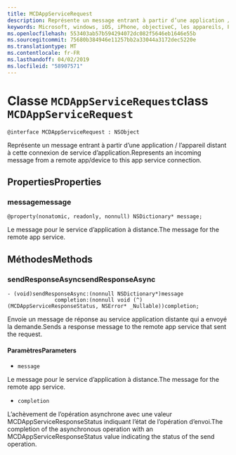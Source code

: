 ```yaml
---
title: MCDAppServiceRequest
description: Représente un message entrant à partir d’une application / l’appareil distant à cette connexion de service d’application.
keywords: Microsoft, windows, iOS, iPhone, objectiveC, les appareils, Project Rome connectés
ms.openlocfilehash: 553403ab57b594294072dc082f5646eb1646e55b
ms.sourcegitcommit: 75680b384946e11257bb2a33044a3172dec5220e
ms.translationtype: MT
ms.contentlocale: fr-FR
ms.lasthandoff: 04/02/2019
ms.locfileid: "58907571"
---
```

# <a name="class-mcdappservicerequest"></a><span data-ttu-id="dffbf-104">Classe `MCDAppServiceRequest`</span><span class="sxs-lookup"><span data-stu-id="dffbf-104">class `MCDAppServiceRequest`</span></span>

```
@interface MCDAppServiceRequest : NSObject
```
<span data-ttu-id="dffbf-105">Représente un message entrant à partir d’une application / l’appareil distant à cette connexion de service d’application.</span><span class="sxs-lookup"><span data-stu-id="dffbf-105">Represents an incoming message from a remote app/device to this app service connection.</span></span>

## <a name="properties"></a><span data-ttu-id="dffbf-106">Properties</span><span class="sxs-lookup"><span data-stu-id="dffbf-106">Properties</span></span>

### <a name="message"></a><span data-ttu-id="dffbf-107">message</span><span class="sxs-lookup"><span data-stu-id="dffbf-107">message</span></span> 
`@property(nonatomic, readonly, nonnull) NSDictionary* message;`

<span data-ttu-id="dffbf-108">Le message pour le service d’application à distance.</span><span class="sxs-lookup"><span data-stu-id="dffbf-108">The message for the remote app service.</span></span>

## <a name="methods"></a><span data-ttu-id="dffbf-109">Méthodes</span><span class="sxs-lookup"><span data-stu-id="dffbf-109">Methods</span></span>

### <a name="sendresponseasync"></a><span data-ttu-id="dffbf-110">sendResponseAsync</span><span class="sxs-lookup"><span data-stu-id="dffbf-110">sendResponseAsync</span></span> 
```
- (void)sendResponseAsync:(nonnull NSDictionary*)message
               completion:(nonnull void (^)(MCDAppServiceResponseStatus, NSError* _Nullable))completion;
```

<span data-ttu-id="dffbf-111">Envoie un message de réponse au service application distante qui a envoyé la demande.</span><span class="sxs-lookup"><span data-stu-id="dffbf-111">Sends a response message to the remote app service that sent the request.</span></span>

#### <a name="parameters"></a><span data-ttu-id="dffbf-112">Paramètres</span><span class="sxs-lookup"><span data-stu-id="dffbf-112">Parameters</span></span>
* `message` 

<span data-ttu-id="dffbf-113">Le message pour le service d’application à distance.</span><span class="sxs-lookup"><span data-stu-id="dffbf-113">The message for the remote app service.</span></span>

* `completion`     

<span data-ttu-id="dffbf-114">L’achèvement de l’opération asynchrone avec une valeur MCDAppServiceResponseStatus indiquant l’état de l’opération d’envoi.</span><span class="sxs-lookup"><span data-stu-id="dffbf-114">The completion of the asynchronous operation with an MCDAppServiceResponseStatus value indicating the status of the send operation.</span></span>
